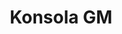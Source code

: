 ---
layout: default
title: Konsola GM
parent: Oprogramowanie
redirect_to: https://oswida.github.io/cyber/app/dist/?lang=pl
---